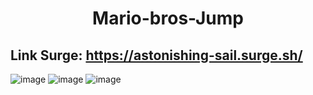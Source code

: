 # <h1 align="center"> Mario-bros-Jump </h1>
## Link Surge: https://astonishing-sail.surge.sh/

![image](https://user-images.githubusercontent.com/91287071/174610613-7ebab296-2397-4f73-a90d-e1ffd8bd1a89.png)
![image](https://user-images.githubusercontent.com/91287071/174611061-cc1662b4-eaa6-428d-91a0-a9bd40bcd71c.png)
![image](https://user-images.githubusercontent.com/91287071/174610411-4201a6cc-343f-4459-a1ce-9df9311e71d7.png)
